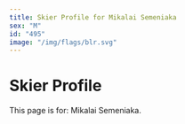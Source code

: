 ```yaml
---
title: Skier Profile for Mikalai Semeniaka
sex: "M"
id: "495"
image: "/img/flags/blr.svg" 
---
```


# Skier Profile

This page is for: Mikalai Semeniaka.
    
